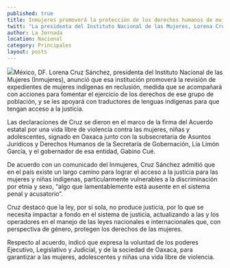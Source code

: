 ```yaml
---
published: true
title: Inmujeres promoverá la protección de los derechos humanos de mujeres indígenas en reclusión
twitt: "La presidenta del Instituto Nacional de las Mujeres, Lorena Cruz Sánchez, admitió que en el país existe un largo camino para lograr el acceso a la justicia para las mujeres y niñas indígenas, particularmente vulnerables a la discriminación por etnia y sexo."
author: La Jornada
location: Nacional
category: Principales
layout: posts
---
```


![](http://i.imgur.com/dzrSVhbm.jpg)México, DF. Lorena Cruz Sánchez, presidenta del Instituto Nacional de las Mujeres (Inmujeres), anunció que esa institución promoverá la revisión de expedientes de mujeres indígenas en reclusión, medida que se acompañará con acciones para fomentar el ejercicio de los derechos de ese grupo de población, y se les apoyará con traductores de lenguas indígenas para que tengan acceso a la justicia.

Las declaraciones de Cruz se dieron en el marco de la firma del Acuerdo estatal por una vida libre de violencia contra las mujeres, niñas y adolescentes, signado en Oaxaca junto con la subsecretaria de Asuntos Jurídicos y Derechos Humanos de la Secretaría de Gobernación, Lía Limón García, y el gobernador de esa entidad, Gabino Cué.

De acuerdo con un comunicado del Inmujeres, Cruz Sánchez admitió que en el país existe un largo camino para lograr el acceso a la justicia para las mujeres y niñas indígenas, particularmente vulnerables a la discriminación por etnia y sexo, “algo que lamentablemente está ausente en el sistema penal y acusatorio”.

Cruz destacó que la ley, por sí sola, no produce justicia, por lo que se necesita impactar a fondo en el sistema de justicia, actualizando a las y los operadores en el manejo de las leyes nacionales e internacionales que, con perspectiva de género, protegen los derechos de las mujeres.

Respecto al acuerdo, indicó que expresa la voluntad de los poderes Ejecutivo, Legislativo y Judicial, y de la sociedad de Oaxaca, para garantizar a las mujeres, adolescentes y niñas una vida libre de violencia.
